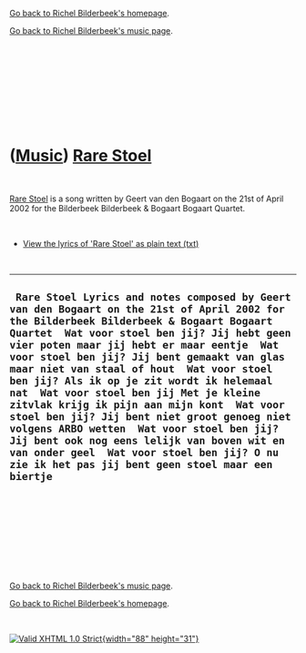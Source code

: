 [Go back to Richel Bilderbeek's homepage](index.htm).

[Go back to Richel Bilderbeek's music page](Music.htm).

 

 

 

 

 

([Music](Music.htm)) [Rare Stoel](SongRareStoel.htm)
====================================================

 

[Rare Stoel](SongRareStoel.htm) is a song written by Geert van den
Bogaart on the 21st of April 2002 for the Bilderbeek Bilderbeek &
Bogaart Bogaart Quartet.

 

-   [View the lyrics of 'Rare Stoel' as plain text
    (txt)](SongRareStoel.txt)

 

  -----------------------------------------------------------------------------------------------------------------------------------------------------------------------------------------------------------------------------------------------------------------------------------------------------------------------------------------------------------------------------------------------------------------------------------------------------------------------------------------------------------------------------------------------------------------------------------------------------------------------------------------------------------------------------------------------------------------
  ` Rare Stoel Lyrics and notes composed by Geert van den Bogaart on the 21st of April 2002 for the Bilderbeek Bilderbeek & Bogaart Bogaart Quartet  Wat voor stoel ben jij? Jij hebt geen vier poten maar jij hebt er maar eentje  Wat voor stoel ben jij? Jij bent gemaakt van glas maar niet van staal of hout  Wat voor stoel ben jij? Als ik op je zit wordt ik helemaal nat  Wat voor stoel ben jij Met je kleine zitvlak krijg ik pijn aan mijn kont  Wat voor stoel ben jij? Jij bent niet groot genoeg niet volgens ARBO wetten  Wat voor stoel ben jij? Jij bent ook nog eens lelijk van boven wit en van onder geel  Wat voor stoel ben jij? O nu zie ik het pas jij bent geen stoel maar een biertje`
  -----------------------------------------------------------------------------------------------------------------------------------------------------------------------------------------------------------------------------------------------------------------------------------------------------------------------------------------------------------------------------------------------------------------------------------------------------------------------------------------------------------------------------------------------------------------------------------------------------------------------------------------------------------------------------------------------------------------

 

 

 

 

 

[Go back to Richel Bilderbeek's music page](Music.htm).

[Go back to Richel Bilderbeek's homepage](index.htm).

 

[![Valid XHTML 1.0 Strict](valid-xhtml10.png){width="88"
height="31"}](http://validator.w3.org/check?uri=referer)
